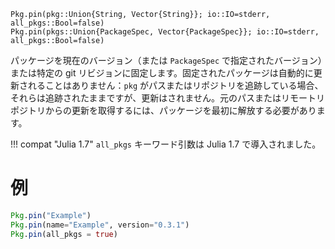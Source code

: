 ```
Pkg.pin(pkg::Union{String, Vector{String}}; io::IO=stderr, all_pkgs::Bool=false)
Pkg.pin(pkgs::Union{PackageSpec, Vector{PackageSpec}}; io::IO=stderr, all_pkgs::Bool=false)
```

パッケージを現在のバージョン（または `PackageSpec` で指定されたバージョン）または特定の git リビジョンに固定します。固定されたパッケージは自動的に更新されることはありません：`pkg` がパスまたはリポジトリを追跡している場合、それらは追跡されたままですが、更新はされません。元のパスまたはリモートリポジトリからの更新を取得するには、パッケージを最初に解放する必要があります。

!!! compat "Julia 1.7"
    `all_pkgs` キーワード引数は Julia 1.7 で導入されました。


# 例

```julia
Pkg.pin("Example")
Pkg.pin(name="Example", version="0.3.1")
Pkg.pin(all_pkgs = true)
```
